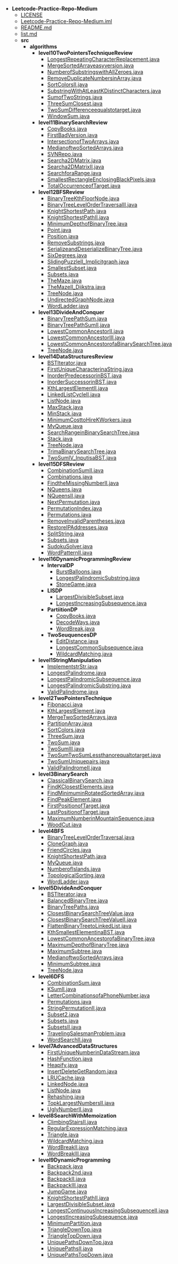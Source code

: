 - __Leetcode\-Practice\-Repo\-Medium__
   - [LICENSE](LICENSE)
   - [Leetcode\-Practice\-Repo\-Medium.iml](Leetcode-Practice-Repo-Medium.iml)
   - [README.md](README.md)
   - [list.md](list.md)
   - __src__
     - __algorithms__
       - __level10TwoPointersTechniqueReview__
         - [LongestRepeatingCharacterReplacement.java](src/algorithms/level10TwoPointersTechniqueReview/LongestRepeatingCharacterReplacement.java)
         - [MergeSortedArrayeasyversion.java](src/algorithms/level10TwoPointersTechniqueReview/MergeSortedArrayeasyversion.java)
         - [NumberofSubstringswithAllZeroes.java](src/algorithms/level10TwoPointersTechniqueReview/NumberofSubstringswithAllZeroes.java)
         - [RemoveDuplicateNumbersinArray.java](src/algorithms/level10TwoPointersTechniqueReview/RemoveDuplicateNumbersinArray.java)
         - [SortColorsII.java](src/algorithms/level10TwoPointersTechniqueReview/SortColorsII.java)
         - [SubstringWithAtLeastKDistinctCharacters.java](src/algorithms/level10TwoPointersTechniqueReview/SubstringWithAtLeastKDistinctCharacters.java)
         - [SumofTwoStrings.java](src/algorithms/level10TwoPointersTechniqueReview/SumofTwoStrings.java)
         - [ThreeSumClosest.java](src/algorithms/level10TwoPointersTechniqueReview/ThreeSumClosest.java)
         - [TwoSumDifferenceequalstotarget.java](src/algorithms/level10TwoPointersTechniqueReview/TwoSumDifferenceequalstotarget.java)
         - [WindowSum.java](src/algorithms/level10TwoPointersTechniqueReview/WindowSum.java)
       - __level11BinarySearchReview__
         - [CopyBooks.java](src/algorithms/level11BinarySearchReview/CopyBooks.java)
         - [FirstBadVersion.java](src/algorithms/level11BinarySearchReview/FirstBadVersion.java)
         - [IntersectionofTwoArrays.java](src/algorithms/level11BinarySearchReview/IntersectionofTwoArrays.java)
         - [MedianoftwoSortedArrays.java](src/algorithms/level11BinarySearchReview/MedianoftwoSortedArrays.java)
         - [SVNRepo.java](src/algorithms/level11BinarySearchReview/SVNRepo.java)
         - [Searcha2DMatrix.java](src/algorithms/level11BinarySearchReview/Searcha2DMatrix.java)
         - [Searcha2DMatrixII.java](src/algorithms/level11BinarySearchReview/Searcha2DMatrixII.java)
         - [SearchforaRange.java](src/algorithms/level11BinarySearchReview/SearchforaRange.java)
         - [SmallestRectangleEnclosingBlackPixels.java](src/algorithms/level11BinarySearchReview/SmallestRectangleEnclosingBlackPixels.java)
         - [TotalOccurrenceofTarget.java](src/algorithms/level11BinarySearchReview/TotalOccurrenceofTarget.java)
       - __level12BFSReview__
         - [BinaryTreeKthFloorNode.java](src/algorithms/level12BFSReview/BinaryTreeKthFloorNode.java)
         - [BinaryTreeLevelOrderTraversalII.java](src/algorithms/level12BFSReview/BinaryTreeLevelOrderTraversalII.java)
         - [KnightShortestPath.java](src/algorithms/level12BFSReview/KnightShortestPath.java)
         - [KnightShortestPathII.java](src/algorithms/level12BFSReview/KnightShortestPathII.java)
         - [MinimumDepthofBinaryTree.java](src/algorithms/level12BFSReview/MinimumDepthofBinaryTree.java)
         - [Point.java](src/algorithms/level12BFSReview/Point.java)
         - [Position.java](src/algorithms/level12BFSReview/Position.java)
         - [RemoveSubstrings.java](src/algorithms/level12BFSReview/RemoveSubstrings.java)
         - [SerializeandDeserializeBinaryTree.java](src/algorithms/level12BFSReview/SerializeandDeserializeBinaryTree.java)
         - [SixDegrees.java](src/algorithms/level12BFSReview/SixDegrees.java)
         - [SlidingPuzzleII\_Implicitgraph.java](src/algorithms/level12BFSReview/SlidingPuzzleII_Implicitgraph.java)
         - [SmallestSubset.java](src/algorithms/level12BFSReview/SmallestSubset.java)
         - [Subsets.java](src/algorithms/level12BFSReview/Subsets.java)
         - [TheMaze.java](src/algorithms/level12BFSReview/TheMaze.java)
         - [TheMazeII\_Dijkstra.java](src/algorithms/level12BFSReview/TheMazeII_Dijkstra.java)
         - [TreeNode.java](src/algorithms/level12BFSReview/TreeNode.java)
         - [UndirectedGraphNode.java](src/algorithms/level12BFSReview/UndirectedGraphNode.java)
         - [WordLadder.java](src/algorithms/level12BFSReview/WordLadder.java)
       - __level13DivideAndConquer__
         - [BinaryTreePathSum.java](src/algorithms/level13DivideAndConquer/BinaryTreePathSum.java)
         - [BinaryTreePathSumII.java](src/algorithms/level13DivideAndConquer/BinaryTreePathSumII.java)
         - [LowestCommonAncestorII.java](src/algorithms/level13DivideAndConquer/LowestCommonAncestorII.java)
         - [LowestCommonAncestorIII.java](src/algorithms/level13DivideAndConquer/LowestCommonAncestorIII.java)
         - [LowestCommonAncestorofaBinarySearchTree.java](src/algorithms/level13DivideAndConquer/LowestCommonAncestorofaBinarySearchTree.java)
         - [TreeNode.java](src/algorithms/level13DivideAndConquer/TreeNode.java)
       - __level14DataStructuresReview__
         - [BSTIterator.java](src/algorithms/level14DataStructuresReview/BSTIterator.java)
         - [FirstUniqueCharacterinaString.java](src/algorithms/level14DataStructuresReview/FirstUniqueCharacterinaString.java)
         - [InorderPredecessorinBST.java](src/algorithms/level14DataStructuresReview/InorderPredecessorinBST.java)
         - [InorderSuccessorinBST.java](src/algorithms/level14DataStructuresReview/InorderSuccessorinBST.java)
         - [KthLargestElementII.java](src/algorithms/level14DataStructuresReview/KthLargestElementII.java)
         - [LinkedListCycleII.java](src/algorithms/level14DataStructuresReview/LinkedListCycleII.java)
         - [ListNode.java](src/algorithms/level14DataStructuresReview/ListNode.java)
         - [MaxStack.java](src/algorithms/level14DataStructuresReview/MaxStack.java)
         - [MinStack.java](src/algorithms/level14DataStructuresReview/MinStack.java)
         - [MinimumCosttoHireKWorkers.java](src/algorithms/level14DataStructuresReview/MinimumCosttoHireKWorkers.java)
         - [MyQueue.java](src/algorithms/level14DataStructuresReview/MyQueue.java)
         - [SearchRangeinBinarySearchTree.java](src/algorithms/level14DataStructuresReview/SearchRangeinBinarySearchTree.java)
         - [Stack.java](src/algorithms/level14DataStructuresReview/Stack.java)
         - [TreeNode.java](src/algorithms/level14DataStructuresReview/TreeNode.java)
         - [TrimaBinarySearchTree.java](src/algorithms/level14DataStructuresReview/TrimaBinarySearchTree.java)
         - [TwoSumIV\_InputisaBST.java](src/algorithms/level14DataStructuresReview/TwoSumIV_InputisaBST.java)
       - __level15DFSReview__
         - [CombinationSumII.java](src/algorithms/level15DFSReview/CombinationSumII.java)
         - [Combinations.java](src/algorithms/level15DFSReview/Combinations.java)
         - [FindtheMissingNumberII.java](src/algorithms/level15DFSReview/FindtheMissingNumberII.java)
         - [NQueens.java](src/algorithms/level15DFSReview/NQueens.java)
         - [NQueensII.java](src/algorithms/level15DFSReview/NQueensII.java)
         - [NextPermutation.java](src/algorithms/level15DFSReview/NextPermutation.java)
         - [PermutationIndex.java](src/algorithms/level15DFSReview/PermutationIndex.java)
         - [Permutations.java](src/algorithms/level15DFSReview/Permutations.java)
         - [RemoveInvalidParentheses.java](src/algorithms/level15DFSReview/RemoveInvalidParentheses.java)
         - [RestoreIPAddresses.java](src/algorithms/level15DFSReview/RestoreIPAddresses.java)
         - [SplitString.java](src/algorithms/level15DFSReview/SplitString.java)
         - [Subsets.java](src/algorithms/level15DFSReview/Subsets.java)
         - [SudokuSolver.java](src/algorithms/level15DFSReview/SudokuSolver.java)
         - [WordPatternII.java](src/algorithms/level15DFSReview/WordPatternII.java)
       - __level16DynamicProgrammingReview__
         - __IntervalDP__
           - [BurstBalloons.java](src/algorithms/level16DynamicProgrammingReview/IntervalDP/BurstBalloons.java)
           - [LongestPalindromicSubstring.java](src/algorithms/level16DynamicProgrammingReview/IntervalDP/LongestPalindromicSubstring.java)
           - [StoneGame.java](src/algorithms/level16DynamicProgrammingReview/IntervalDP/StoneGame.java)
         - __LISDP__
           - [LargestDivisibleSubset.java](src/algorithms/level16DynamicProgrammingReview/LISDP/LargestDivisibleSubset.java)
           - [LongestIncreasingSubsequence.java](src/algorithms/level16DynamicProgrammingReview/LISDP/LongestIncreasingSubsequence.java)
         - __PartiitionDP__
           - [CopyBooks.java](src/algorithms/level16DynamicProgrammingReview/PartiitionDP/CopyBooks.java)
           - [DecodeWays.java](src/algorithms/level16DynamicProgrammingReview/PartiitionDP/DecodeWays.java)
           - [WordBreak.java](src/algorithms/level16DynamicProgrammingReview/PartiitionDP/WordBreak.java)
         - __TwoSeuquencesDP__
           - [EditDistance.java](src/algorithms/level16DynamicProgrammingReview/TwoSeuquencesDP/EditDistance.java)
           - [LongestCommonSubsequence.java](src/algorithms/level16DynamicProgrammingReview/TwoSeuquencesDP/LongestCommonSubsequence.java)
           - [WildcardMatching.java](src/algorithms/level16DynamicProgrammingReview/TwoSeuquencesDP/WildcardMatching.java)
       - __level1StringManipulation__
         - [ImplementstrStr.java](src/algorithms/level1StringManipulation/ImplementstrStr.java)
         - [LongestPalindrome.java](src/algorithms/level1StringManipulation/LongestPalindrome.java)
         - [LongestPalindromicSubsequence.java](src/algorithms/level1StringManipulation/LongestPalindromicSubsequence.java)
         - [LongestPalindromicSubstring.java](src/algorithms/level1StringManipulation/LongestPalindromicSubstring.java)
         - [ValidPalindrome.java](src/algorithms/level1StringManipulation/ValidPalindrome.java)
       - __level2TwoPointersTechnique__
         - [Fibonacci.java](src/algorithms/level2TwoPointersTechnique/Fibonacci.java)
         - [KthLargestElement.java](src/algorithms/level2TwoPointersTechnique/KthLargestElement.java)
         - [MergeTwoSortedArrays.java](src/algorithms/level2TwoPointersTechnique/MergeTwoSortedArrays.java)
         - [PartitionArray.java](src/algorithms/level2TwoPointersTechnique/PartitionArray.java)
         - [SortColors.java](src/algorithms/level2TwoPointersTechnique/SortColors.java)
         - [ThreeSum.java](src/algorithms/level2TwoPointersTechnique/ThreeSum.java)
         - [TwoSum.java](src/algorithms/level2TwoPointersTechnique/TwoSum.java)
         - [TwoSumIII.java](src/algorithms/level2TwoPointersTechnique/TwoSumIII.java)
         - [TwoSumTwoSumLessthanorequaltotarget.java](src/algorithms/level2TwoPointersTechnique/TwoSumTwoSumLessthanorequaltotarget.java)
         - [TwoSumUniquepairs.java](src/algorithms/level2TwoPointersTechnique/TwoSumUniquepairs.java)
         - [ValidPalindromeII.java](src/algorithms/level2TwoPointersTechnique/ValidPalindromeII.java)
       - __level3BinarySearch__
         - [ClassicalBinarySearch.java](src/algorithms/level3BinarySearch/ClassicalBinarySearch.java)
         - [FindKClosestElements.java](src/algorithms/level3BinarySearch/FindKClosestElements.java)
         - [FindMinimuminRotatedSortedArray.java](src/algorithms/level3BinarySearch/FindMinimuminRotatedSortedArray.java)
         - [FindPeakElement.java](src/algorithms/level3BinarySearch/FindPeakElement.java)
         - [FirstPositionofTarget.java](src/algorithms/level3BinarySearch/FirstPositionofTarget.java)
         - [LastPositionofTarget.java](src/algorithms/level3BinarySearch/LastPositionofTarget.java)
         - [MaximumNumberinMountainSequence.java](src/algorithms/level3BinarySearch/MaximumNumberinMountainSequence.java)
         - [WoodCut.java](src/algorithms/level3BinarySearch/WoodCut.java)
       - __level4BFS__
         - [BinaryTreeLevelOrderTraversal.java](src/algorithms/level4BFS/BinaryTreeLevelOrderTraversal.java)
         - [CloneGraph.java](src/algorithms/level4BFS/CloneGraph.java)
         - [FriendCircles.java](src/algorithms/level4BFS/FriendCircles.java)
         - [KnightShortestPath.java](src/algorithms/level4BFS/KnightShortestPath.java)
         - [MyQueue.java](src/algorithms/level4BFS/MyQueue.java)
         - [NumberofIslands.java](src/algorithms/level4BFS/NumberofIslands.java)
         - [TopologicalSorting.java](src/algorithms/level4BFS/TopologicalSorting.java)
         - [WordLadder.java](src/algorithms/level4BFS/WordLadder.java)
       - __level5DivideAndConquer__
         - [BSTIterator.java](src/algorithms/level5DivideAndConquer/BSTIterator.java)
         - [BalancedBinaryTree.java](src/algorithms/level5DivideAndConquer/BalancedBinaryTree.java)
         - [BinaryTreePaths.java](src/algorithms/level5DivideAndConquer/BinaryTreePaths.java)
         - [ClosestBinarySearchTreeValue.java](src/algorithms/level5DivideAndConquer/ClosestBinarySearchTreeValue.java)
         - [ClosestBinarySearchTreeValueII.java](src/algorithms/level5DivideAndConquer/ClosestBinarySearchTreeValueII.java)
         - [FlattenBinaryTreetoLinkedList.java](src/algorithms/level5DivideAndConquer/FlattenBinaryTreetoLinkedList.java)
         - [KthSmallestElementinaBST.java](src/algorithms/level5DivideAndConquer/KthSmallestElementinaBST.java)
         - [LowestCommonAncestorofaBinaryTree.java](src/algorithms/level5DivideAndConquer/LowestCommonAncestorofaBinaryTree.java)
         - [MaximumDepthofBinaryTree.java](src/algorithms/level5DivideAndConquer/MaximumDepthofBinaryTree.java)
         - [MaximumSubtree.java](src/algorithms/level5DivideAndConquer/MaximumSubtree.java)
         - [MedianoftwoSortedArrays.java](src/algorithms/level5DivideAndConquer/MedianoftwoSortedArrays.java)
         - [MinimumSubtree.java](src/algorithms/level5DivideAndConquer/MinimumSubtree.java)
         - [TreeNode.java](src/algorithms/level5DivideAndConquer/TreeNode.java)
       - __level6DFS__
         - [CombinationSum.java](src/algorithms/level6DFS/CombinationSum.java)
         - [KSumII.java](src/algorithms/level6DFS/KSumII.java)
         - [LetterCombinationsofaPhoneNumber.java](src/algorithms/level6DFS/LetterCombinationsofaPhoneNumber.java)
         - [Permutations.java](src/algorithms/level6DFS/Permutations.java)
         - [StringPermutationII.java](src/algorithms/level6DFS/StringPermutationII.java)
         - [Subset2.java](src/algorithms/level6DFS/Subset2.java)
         - [Subsets.java](src/algorithms/level6DFS/Subsets.java)
         - [SubsetsII.java](src/algorithms/level6DFS/SubsetsII.java)
         - [TravelingSalesmanProblem.java](src/algorithms/level6DFS/TravelingSalesmanProblem.java)
         - [WordSearchII.java](src/algorithms/level6DFS/WordSearchII.java)
       - __level7AdvancedDataStructures__
         - [FirstUniqueNumberinDataStream.java](src/algorithms/level7AdvancedDataStructures/FirstUniqueNumberinDataStream.java)
         - [HashFunction.java](src/algorithms/level7AdvancedDataStructures/HashFunction.java)
         - [Heapify.java](src/algorithms/level7AdvancedDataStructures/Heapify.java)
         - [InsertDeleteGetRandom.java](src/algorithms/level7AdvancedDataStructures/InsertDeleteGetRandom.java)
         - [LRUCache.java](src/algorithms/level7AdvancedDataStructures/LRUCache.java)
         - [LinkedNode.java](src/algorithms/level7AdvancedDataStructures/LinkedNode.java)
         - [ListNode.java](src/algorithms/level7AdvancedDataStructures/ListNode.java)
         - [Rehashing.java](src/algorithms/level7AdvancedDataStructures/Rehashing.java)
         - [TopkLargestNumbersII.java](src/algorithms/level7AdvancedDataStructures/TopkLargestNumbersII.java)
         - [UglyNumberII.java](src/algorithms/level7AdvancedDataStructures/UglyNumberII.java)
       - __level8SearchWithMemoization__
         - [ClimbingStairsII.java](src/algorithms/level8SearchWithMemoization/ClimbingStairsII.java)
         - [RegularExpressionMatching.java](src/algorithms/level8SearchWithMemoization/RegularExpressionMatching.java)
         - [Triangle.java](src/algorithms/level8SearchWithMemoization/Triangle.java)
         - [WildcardMatching.java](src/algorithms/level8SearchWithMemoization/WildcardMatching.java)
         - [WordBreakII.java](src/algorithms/level8SearchWithMemoization/WordBreakII.java)
         - [WordBreakIII.java](src/algorithms/level8SearchWithMemoization/WordBreakIII.java)
       - __level9DynamicProgramming__
         - [Backpack.java](src/algorithms/level9DynamicProgramming/Backpack.java)
         - [Backpack2nd.java](src/algorithms/level9DynamicProgramming/Backpack2nd.java)
         - [BackpackII.java](src/algorithms/level9DynamicProgramming/BackpackII.java)
         - [BackpackIII.java](src/algorithms/level9DynamicProgramming/BackpackIII.java)
         - [JumpGame.java](src/algorithms/level9DynamicProgramming/JumpGame.java)
         - [KnightShortestPathII.java](src/algorithms/level9DynamicProgramming/KnightShortestPathII.java)
         - [LargestDivisibleSubset.java](src/algorithms/level9DynamicProgramming/LargestDivisibleSubset.java)
         - [LongestContinuousIncreasingSubsequenceII.java](src/algorithms/level9DynamicProgramming/LongestContinuousIncreasingSubsequenceII.java)
         - [LongestIncreasingSubsequence.java](src/algorithms/level9DynamicProgramming/LongestIncreasingSubsequence.java)
         - [MinimumPartition.java](src/algorithms/level9DynamicProgramming/MinimumPartition.java)
         - [TriangleDownTop.java](src/algorithms/level9DynamicProgramming/TriangleDownTop.java)
         - [TriangleTopDown.java](src/algorithms/level9DynamicProgramming/TriangleTopDown.java)
         - [UniquePathsDownTop.java](src/algorithms/level9DynamicProgramming/UniquePathsDownTop.java)
         - [UniquePathsII.java](src/algorithms/level9DynamicProgramming/UniquePathsII.java)
         - [UniquePathsTopDown.java](src/algorithms/level9DynamicProgramming/UniquePathsTopDown.java)

